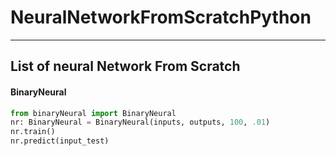 # NeuralNetworkFromScratchPython

---

## List of neural Network From Scratch

#### BinaryNeural 
```python
from binaryNeural import BinaryNeural
nr: BinaryNeural = BinaryNeural(inputs, outputs, 100, .01)
nr.train()
nr.predict(input_test)
```
